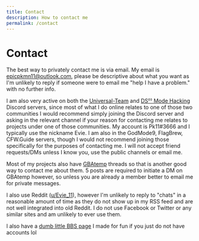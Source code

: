 ```yaml
---
title: Contact
description: How to contact me
permalink: /contact
---
```


# Contact
The best way to privately contact me is via email. My email is [epicpkmn11@outlook.com](mailto:epicpkmn11@outlook.com), please be descriptive about what you want as I'm unlikely to reply if someone were to email me "help I have a problem." with no further info.

I am also very active on both the [Universal-Team](https://universal-team.net/discord) and [DS⁽ⁱ⁾ Mode Hacking](https://ds-homebrew.com/discord) Discord servers, since most of what I do online relates to one of those two communities I would recommend simply joining the Discord server and asking in the relevant channel if your reason for contacting me relates to projects under one of those communities. My account is Pk11#3666 and I typically use the nickname Evie. I am also in the GodMode9, FlagBrew, CFW.Guide servers, though I would not recommend joining those specifically for the purposes of contacting me. I will not accept friend requests/DMs unless I know you, use the public channels or email me.

Most of my projects also have [GBAtemp](https://gbatemp.net) threads so that is another good way to contact me about them. 5 posts are required to initiate a DM on GBAtemp however, so unless you are already a member better to email me for private messages.

I also use Reddit ([u/Evie_11](https://dm.reddit.com/user/Evie_11)), however I'm unlikely to reply to "chats" in a reasonable amount of time as they do not show up in my RSS feed and are not well integrated into old Reddit. I do not use Facebook or Twitter or any similar sites and am unlikely to ever use them.

I also have a [dumb little BBS page](https://bbs.ピケ.コム) I made for fun if you just do not have accounts lol
